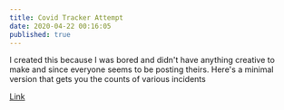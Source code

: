 ```yaml
---
title: Covid Tracker Attempt
date: 2020-04-22 00:16:05
published: true
---
```


I created this because I was bored and didn't have anything creative to make and
since everyone seems to be posting theirs. Here's a minimal version that gets
you the counts of various incidents

[Link](https://corona.siddharthgelera.com/)
